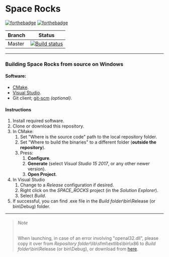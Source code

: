 Space Rocks
======

[![forthebadge](https://forthebadge.com/images/badges/built-with-love.svg)](https://forthebadge.com) [![forthebadge](https://forthebadge.com/images/badges/for-you.svg)](https://forthebadge.com)

| Branch        | Status        | 
| ------------- |:-------------:| 
| Master        | [![Build status](https://ci.appveyor.com/api/projects/status/i8pd1360bfrbaxw4/branch/master?svg=true)](https://ci.appveyor.com/project/SubStrifer/spacerocks/branch/master) |

------
### Building Space Rocks from source on Windows
#### Software:
- [CMake](https://cmake.org/).
- [Visual Studio](https://visualstudio.microsoft.com/downloads/).
- Git client; [git-scm](https://git-scm.com/downloads) *(optional)*.

#### Instructions
1. Install required software.
2. Clone or download this repository.
3. In CMake:
    1. Set "Where is the source code" path to the local repository folder.
    2. Set "Where to build the binaries" to a different folder (**outside the repository**).
    3. Press:
        1. **Configure**.
        2. **Generate** (select *Visual Studio 15 2017*, or any other newer version).
        3. **Open Project**.
4. In Visual Studio
    1. Change to a *Release* configuration if desired.
    2. Right click on the *SPACE_ROCKS* project (in the *Solution Explorer*).
    3. Select *Build*.
5. If successful, you can find .exe file in the *Build folder*\bin\Release (or bin\Debug) folder.
__________________________________________________________________________________________________
>###### Note
>When launching, in case of an error involving "openal32.dll", 
please copy it over from *Repository folder*\lib\sfml\extlibs\bin\x86 to *Build folder*\bin\Release (or bin\Debug), or download from [here](https://github.com/SFML/SFML/tree/0980e90ee486de80b082bf77c3e4762b885b4d67/extlibs/bin/x86).
